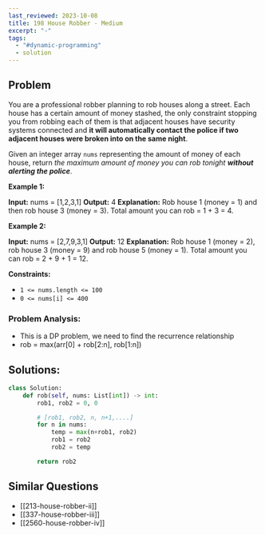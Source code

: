 ```yaml
---
last_reviewed: 2023-10-08
title: 198 House Robber - Medium
excerpt: "-"
tags:
  - "#dynamic-programming"
  - solution
---
```

## Problem

You are a professional robber planning to rob houses along a street. Each house has a certain amount of money stashed, the only constraint stopping you from robbing each of them is that adjacent houses have security systems connected and **it will automatically contact the police if two adjacent houses were broken into on the same night**.

Given an integer array `nums` representing the amount of money of each house, return _the maximum amount of money you can rob tonight **without alerting the police**_.

**Example 1:**

**Input:** nums = [1,2,3,1]
**Output:** 4
**Explanation:** Rob house 1 (money = 1) and then rob house 3 (money = 3).
Total amount you can rob = 1 + 3 = 4.

**Example 2:**

**Input:** nums = [2,7,9,3,1]
**Output:** 12
**Explanation:** Rob house 1 (money = 2), rob house 3 (money = 9) and rob house 5 (money = 1).
Total amount you can rob = 2 + 9 + 1 = 12.

**Constraints:**

- `1 <= nums.length <= 100`
- `0 <= nums[i] <= 400`

### Problem Analysis:

- This is a DP problem, we need to find the recurrence relationship
- rob = max(arr[0] + rob[2:n], rob[1:n])

## Solutions:

```python
class Solution:
    def rob(self, nums: List[int]) -> int:
        rob1, rob2 = 0, 0

        # [rob1, rob2, n, n+1,....]
        for n in nums:
            temp = max(n+rob1, rob2)
            rob1 = rob2
            rob2 = temp

        return rob2
```

## Similar Questions

- [[213-house-robber-ii]]
- [[337-house-robber-iii]]
- [[2560-house-robber-iv]]